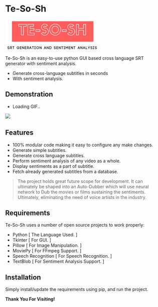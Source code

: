 # Te-So-Sh

![](https://raw.githubusercontent.com/TenamSobti/Te-So-Sh/main/TeSoShlogo.png)

Te-So-Sh is an easy-to-use python GUI based cross language SRT generator with sentiment analysis.

- Generate cross-language subtitles in seconds
- With sentiment analysis.

## Demonstration
- Loading GIF..  

![](https://raw.githubusercontent.com/TenamSobti/Te-So-Sh/main/TeSoSh.gif)

## Features

- 100% modular code making it easy to configure any make changes.
- Generate simple subtitles.
- Generate cross language subtitles.
- Perform sentiment analysis of any video as a whole.
- Display sentiments as a part of subtitle.
- Fetch already generated subtitles from a database.

> The project holds great future scope
> for development. It can ultimately be shaped
> into an Auto-Dubber which will use neural
> network to Dub the movies or films
> sustaining the sentiments. Ultimately,
> eliminating the need of voice artists
> in the industry.

## Requirements

Te-So-Sh uses a number of open source projects to work properly:

- Python [ The Language Used. ]
- Tkinter [ For GUI. ]
- Pillow [ For Image Manipulation. ]
- MoviePy [ For FFmpeg Support. ]
- Speech Recognition [ For Speech Recognition. ]
- TextBlob [ For Sentiment Analysis Support. ]

## Installation
Simply install/update the requirements using pip, and run the project.

**Thank You For Visiting!**
